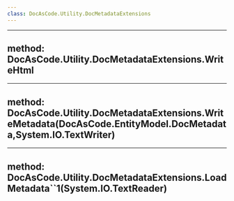 ```yaml
---
class: DocAsCode.Utility.DocMetadataExtensions
---
```


---
method: DocAsCode.Utility.DocMetadataExtensions.WriteHtml
---

---
method: DocAsCode.Utility.DocMetadataExtensions.WriteMetadata(DocAsCode.EntityModel.DocMetadata,System.IO.TextWriter)
---

---
method: DocAsCode.Utility.DocMetadataExtensions.LoadMetadata``1(System.IO.TextReader)
---


